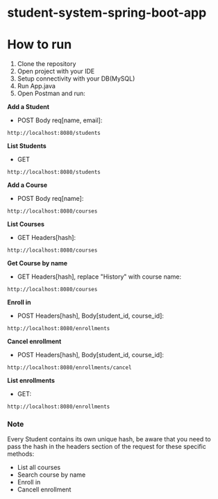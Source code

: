 # student-system-spring-boot-app

# How to run
1. Clone the repository
2. Open project with your IDE
3. Setup connectivity with your DB(MySQL)
3. Run App.java
4. Open Postman and run:


**Add a Student**
  - POST Body req[name, email]:

```
http://localhost:8080/students
```
**List Students**
  - GET

```
http://localhost:8080/students
```
**Add a Course**
  - POST Body req[name]:

```
http://localhost:8080/courses
```
**List Courses**
  - GET Headers[hash]:

```
http://localhost:8080/courses
```
**Get Course by name**
  - GET Headers[hash], replace "History" with course name:

```
http://localhost:8080/courses
```
**Enroll in**
  - POST Headers[hash], Body[student_id, course_id]:

```
http://localhost:8080/enrollments
```
**Cancel enrollment**
  - POST Headers[hash], Body[student_id, course_id]:

```
http://localhost:8080/enrollments/cancel
```
**List enrollments**
  - GET:

```
http://localhost:8080/enrollments
```


### Note
Every Student contains its own unique hash, be aware that you need to pass the hash in the headers section of the request for these specific methods:
  - List all courses
  - Search course by name
  - Enroll in 
  - Cancell enrollment
